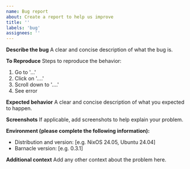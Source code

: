 ```yaml
---
name: Bug report
about: Create a report to help us improve
title: ''
labels: 'bug'
assignees: ''
---
```


<!--
⚠️⚠️⚠️ 
If you need help, have a question, or want general support (but it's not a bug), please use our
[Q&A Discussions](https://github.com/poperigby/barnacle/discussions/categories/q-a) instead of
opening an issue.
⚠️⚠️⚠️
-->

**Describe the bug**
A clear and concise description of what the bug is.

**To Reproduce**
Steps to reproduce the behavior:
1. Go to '...'
2. Click on '....'
3. Scroll down to '....'
4. See error

**Expected behavior**
A clear and concise description of what you expected to happen.

**Screenshots**
If applicable, add screenshots to help explain your problem.

**Environment (please complete the following information):**
 - Distribution and version: [e.g. NixOS 24.05, Ubuntu 24.04]
 - Barnacle version: [e.g. 0.3.1]

**Additional context**
Add any other context about the problem here.
